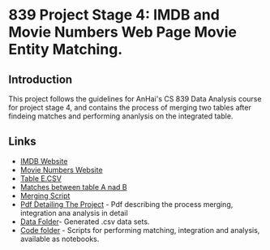 # 839 Project Stage 4: IMDB and Movie Numbers Web Page Movie Entity Matching.

## Introduction

This project follows the guidelines for AnHai's CS 839 Data Analysis course for project stage 4, and contains the process of merging two tables after findeing matches and performing ananlysis on the integrated table.

## Links

* [IMDB Website](http://www.imdb.com/list/ls032600534)
* [Movie Numbers Website](https://www.the-numbers.com/movies/\#tab=letter)
* [Table E.CSV](DATA/integrated_table.csv)
* [Matches between table A nad B](DATA/MatchPredctionsOnAllTuplePairs.csv)
* [Merging Script](CODE/merge_data.py)
* [Pdf Detailing The Project](839_Project_Stage_4.pdf) - Pdf describing the process merging, integration ana analysis in detail
* [Data Folder](DATA/)- Generated .csv data sets.
* [Code folder](CODE/) - Scripts for performing matching, integration and analysis, available as notebooks.







